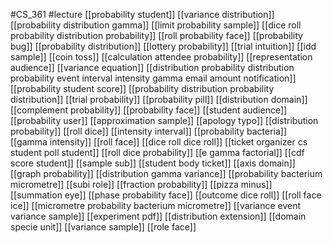 #CS_361
#lecture
[[probability student]]
[[variance distribution]]
[[probability distribution gamma]]
[[limit probability sample]]
[[dice roll probability distribution probability]]
[[roll probability face]]
[[probability bug]]
[[probability distribution]]
[[lottery probability]]
[[trial intuition]]
[[idd sample]]
[[coin toss]]
[[calculation attendee probability]]
[[representation audience]]
[[variance equation]]
[[distribution probability distribution probability event interval intensity gamma email amount notification]]
[[probability student score]]
[[probability distribution probability distribution]]
[[trial probability]]
[[probability pill]]
[[distribution domain]]
[[complement probability]]
[[probability face]]
[[student audience]]
[[probability user]]
[[approximation sample]]
[[apology typo]]
[[distribution probability]]
[[roll dice]]
[[intensity interval]]
[[probability bacteria]]
[[gamma intensity]]
[[roll face]]
[[dice roll dice roll]]
[[ticket organizer cs student poll student]]
[[roll dice probability]]
[[e gamma factorial]]
[[cdf score student]]
[[sample sub]]
[[student body ticket]]
[[axis domain]]
[[graph probability]]
[[distribution gamma variance]]
[[probability bacterium micrometre]]
[[subi role]]
[[fraction probability]]
[[pizza minus]]
[[summation eye]]
[[phase probability face]]
[[outcome dice roll]]
[[roll face ice]]
[[micrometre probability bacterium micrometre]]
[[variance event variance sample]]
[[experiment pdf]]
[[distribution extension]]
[[domain specie unit]]
[[variance sample]]
[[role face]]
